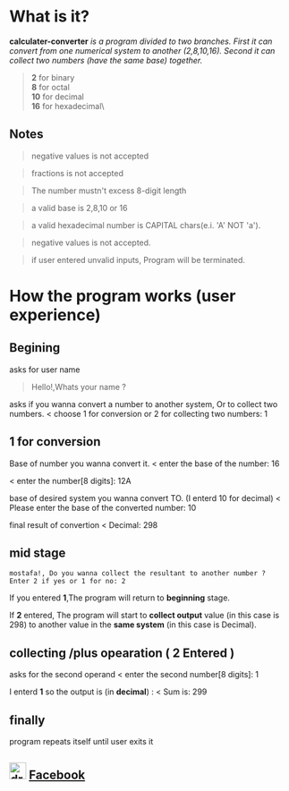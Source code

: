 # What is it?

**calculater-converter**
_is a program divided to two branches. First it can convert from one numerical system to another (2,8,10,16). Second it can collect two numbers (have the same base) together._

>**2** for binary\
>**8** for octal\
>**10** for decimal\
>**16** for hexadecimal\

## Notes
>negative values is not accepted

>fractions is not accepted

>The number mustn't excess 8-digit length

>a valid base is 2,8,10 or 16

>a valid hexadecimal number is CAPITAL chars(e.i. 'A' NOT 'a').

>negative values is not accepted.

>if user entered unvalid inputs, Program will be terminated.

# How the program works (user experience)

## Begining 

asks for user name
>Hello!,Whats your name ?

asks if you wanna convert a number to another system, Or to collect two numbers.
< choose 1 for conversion or 2 for collecting two numbers: 1

## 1 for conversion 

Base of number you wanna convert it.
< enter the base of the number: 16

< enter the number[8 digits]: 12A

base of desired system you wanna convert TO. (I enterd 10 for decimal)
< Please enter the base of the converted number: 10

final result of convertion
< Decimal: 298

## mid stage 

```
mostafa!, Do you wanna collect the resultant to another number ?
Enter 2 if yes or 1 for no: 2
```

If you entered **1**,The program will return to **beginning** stage.

If **2** entered, The program will start to **collect output** value (in this case is 298) to another value in the **same system** (in this case is Decimal).


## collecting /plus opearation ( 2 Entered )

asks for the second operand 
< enter the second number[8 digits]: 1

I enterd **1** so the output is (in **decimal**) :
< Sum is: 299

## finally

program repeats itself until user exits it


## <img src="https://upload.wikimedia.org/wikipedia/commons/1/1b/Facebook_icon.svg" alt="drawing" width="30" height="30" /> [Facebook](https://www.facebook.com/profile.php?id=100006473238307)
